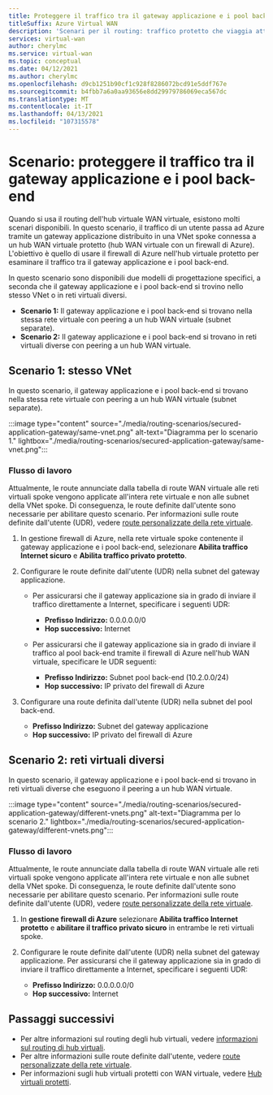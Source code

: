 ```yaml
---
title: Proteggere il traffico tra il gateway applicazione e i pool back-end
titleSuffix: Azure Virtual WAN
description: 'Scenari per il routing: traffico protetto che viaggia attraverso un gateway applicazione distribuito in una VNet spoke connessa a un hub WAN virtuale protetto.'
services: virtual-wan
author: cherylmc
ms.service: virtual-wan
ms.topic: conceptual
ms.date: 04/12/2021
ms.author: cherylmc
ms.openlocfilehash: d9cb1251b90cf1c928f8286072bcd91e5ddf767e
ms.sourcegitcommit: b4fbb7a6a0aa93656e8dd29979786069eca567dc
ms.translationtype: MT
ms.contentlocale: it-IT
ms.lasthandoff: 04/13/2021
ms.locfileid: "107315578"
---
```

# <a name="scenario-secure-traffic-between-application-gateway-and-backend-pools"></a>Scenario: proteggere il traffico tra il gateway applicazione e i pool back-end

Quando si usa il routing dell'hub virtuale WAN virtuale, esistono molti scenari disponibili. In questo scenario, il traffico di un utente passa ad Azure tramite un gateway applicazione distribuito in una VNet spoke connessa a un hub WAN virtuale protetto (hub WAN virtuale con un firewall di Azure). L'obiettivo è quello di usare il firewall di Azure nell'hub virtuale protetto per esaminare il traffico tra il gateway applicazione e i pool back-end.

In questo scenario sono disponibili due modelli di progettazione specifici, a seconda che il gateway applicazione e i pool back-end si trovino nello stesso VNet o in reti virtuali diversi.

* **Scenario 1:** Il gateway applicazione e i pool back-end si trovano nella stessa rete virtuale con peering a un hub WAN virtuale (subnet separate).
* **Scenario 2:** Il gateway applicazione e i pool back-end si trovano in reti virtuali diverse con peering a un hub WAN virtuale.

## <a name="scenario-1---same-vnet"></a><a name="scenario-1"></a>Scenario 1: stesso VNet

In questo scenario, il gateway applicazione e i pool back-end si trovano nella stessa rete virtuale con peering a un hub WAN virtuale (subnet separate).

:::image type="content" source="./media/routing-scenarios/secured-application-gateway/same-vnet.png" alt-text="Diagramma per lo scenario 1." lightbox="./media/routing-scenarios/secured-application-gateway/same-vnet.png":::

### <a name="workflow"></a>Flusso di lavoro

Attualmente, le route annunciate dalla tabella di route WAN virtuale alle reti virtuali spoke vengono applicate all'intera rete virtuale e non alle subnet della VNet spoke. Di conseguenza, le route definite dall'utente sono necessarie per abilitare questo scenario. Per informazioni sulle route definite dall'utente (UDR), vedere [route personalizzate della rete virtuale](../virtual-network/virtual-networks-udr-overview.md#user-defined).


1. In gestione firewall di Azure, nella rete virtuale spoke contenente il gateway applicazione e i pool back-end, selezionare **Abilita traffico Internet sicuro** e **Abilita traffico privato protetto**.
1. Configurare le route definite dall'utente (UDR) nella subnet del gateway applicazione.

   * Per assicurarsi che il gateway applicazione sia in grado di inviare il traffico direttamente a Internet, specificare i seguenti UDR:

     * **Prefisso Indirizzo:** 0.0.0.0.0/0
     * **Hop successivo:** Internet

   * Per assicurarsi che il gateway applicazione sia in grado di inviare il traffico al pool back-end tramite il firewall di Azure nell'hub WAN virtuale, specificare le UDR seguenti:

      * **Prefisso Indirizzo:** Subnet pool back-end (10.2.0.0/24)
      * **Hop successivo:** IP privato del firewall di Azure

1. Configurare una route definita dall'utente (UDR) nella subnet del pool back-end.

   * **Prefisso Indirizzo:** Subnet del gateway applicazione
   * **Hop successivo:** IP privato del firewall di Azure

## <a name="scenario-2---different-vnets"></a><a name="scenario-2"></a>Scenario 2: reti virtuali diversi

In questo scenario, il gateway applicazione e i pool back-end si trovano in reti virtuali diverse che eseguono il peering a un hub WAN virtuale.

:::image type="content" source="./media/routing-scenarios/secured-application-gateway/different-vnets.png" alt-text="Diagramma per lo scenario 2." lightbox="./media/routing-scenarios/secured-application-gateway/different-vnets.png":::

### <a name="workflow"></a>Flusso di lavoro

Attualmente, le route annunciate dalla tabella di route WAN virtuale alle reti virtuali spoke vengono applicate all'intera rete virtuale e non alle subnet della VNet spoke. Di conseguenza, le route definite dall'utente sono necessarie per abilitare questo scenario. Per informazioni sulle route definite dall'utente (UDR), vedere [route personalizzate della rete virtuale](../virtual-network/virtual-networks-udr-overview.md#user-defined).

1. In **gestione firewall di Azure** selezionare **Abilita traffico Internet protetto** e **abilitare il traffico privato sicuro** in entrambe le reti virtuali spoke.

1. Configurare le route definite dall'utente (UDR) nella subnet del gateway applicazione. Per assicurarsi che il gateway applicazione sia in grado di inviare il traffico direttamente a Internet, specificare i seguenti UDR:

   * **Prefisso Indirizzo:** 0.0.0.0.0/0
   * **Hop successivo:** Internet

## <a name="next-steps"></a>Passaggi successivi

* Per altre informazioni sul routing degli hub virtuali, vedere [informazioni sul routing di hub virtuali](about-virtual-hub-routing.md).
* Per altre informazioni sulle route definite dall'utente, vedere [route personalizzate della rete virtuale](../virtual-network/virtual-networks-udr-overview.md#user-defined).
* Per informazioni sugli hub virtuali protetti con WAN virtuale, vedere [Hub virtuali protetti](../firewall-manager/secured-virtual-hub.md).
